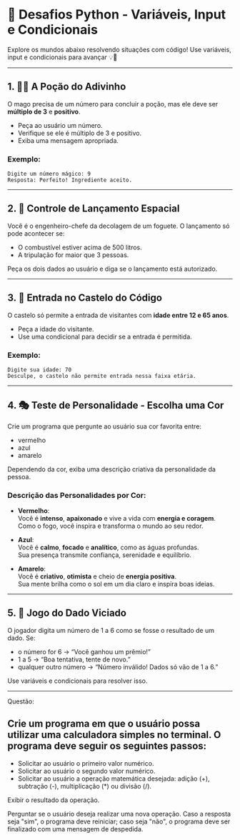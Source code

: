 # 🐍 Desafios Python - Variáveis, Input e Condicionais

Explore os mundos abaixo resolvendo situações com código! Use variáveis, input e condicionais para avançar 💡🐍

---

## 1. 🧙‍♂️ A Poção do Adivinho

O mago precisa de um número para concluir a poção, mas ele deve ser **múltiplo de 3** e **positivo**.

- Peça ao usuário um número.
- Verifique se ele é múltiplo de 3 e positivo.
- Exiba uma mensagem apropriada.

### Exemplo:
```
Digite um número mágico: 9
Resposta: Perfeito! Ingrediente aceito.
```

---

## 2. 🚀 Controle de Lançamento Espacial

Você é o engenheiro-chefe da decolagem de um foguete. O lançamento só pode acontecer se:

- O combustível estiver acima de 500 litros.
- A tripulação for maior que 3 pessoas.

Peça os dois dados ao usuário e diga se o lançamento está autorizado.

---

## 3. 🏰 Entrada no Castelo do Código

O castelo só permite a entrada de visitantes com **idade entre 12 e 65 anos**.

- Peça a idade do visitante.
- Use uma condicional para decidir se a entrada é permitida.

### Exemplo:
```
Digite sua idade: 70
Desculpe, o castelo não permite entrada nessa faixa etária.
```

---

## 4. 🎭 Teste de Personalidade - Escolha uma Cor

Crie um programa que pergunte ao usuário sua cor favorita entre:

- vermelho
- azul
- amarelo

Dependendo da cor, exiba uma descrição criativa da personalidade da pessoa.

### Descrição das Personalidades por Cor:

- **Vermelho**:  
  Você é **intenso**, **apaixonado** e vive a vida com **energia e coragem**.  
  Como o fogo, você inspira e transforma o mundo ao seu redor.

- **Azul**:  
  Você é **calmo**, **focado** e **analítico**, como as águas profundas.  
  Sua presença transmite confiança, serenidade e equilíbrio.

- **Amarelo**:  
  Você é **criativo**, **otimista** e cheio de **energia positiva**.  
  Sua mente brilha como o sol em um dia claro e inspira boas ideias.


---

## 5. 🎲 Jogo do Dado Viciado

O jogador digita um número de 1 a 6 como se fosse o resultado de um dado. Se:

- o número for 6 → “Você ganhou um prêmio!”
- 1 a 5 → “Boa tentativa, tente de novo.”
- qualquer outro número → “Número inválido! Dados só vão de 1 a 6.”

Use variáveis e condicionais para resolver isso.

---

Questão:

## Crie um programa em que o usuário possa utilizar uma calculadora simples no terminal. O programa deve seguir os seguintes passos:

- Solicitar ao usuário o primeiro valor numérico.
- Solicitar ao usuário o segundo valor numérico.
- Solicitar ao usuário a operação matemática desejada: adição (+), subtração (-), multiplicação (*) ou divisão (/).

Exibir o resultado da operação.

Perguntar se o usuário deseja realizar uma nova operação. Caso a resposta seja "sim", o programa deve reiniciar; caso seja "não", o programa deve ser finalizado com uma mensagem de despedida.
